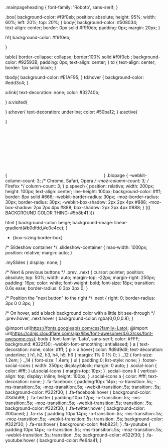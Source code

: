 .mainpageheading {
    font-family: 'Roboto', sans-serif;
}

.box{
    background-color: #f9f0eb;
    position: absolute;
    height: 95%;
    width: 60%;
    left: 20%;
    top: 20%;
}
body{
    background-color: #508034;   
    text-align: center;
    border: 0px solid #f9f0eb;
    padding: 0px;
    margin: 20px;
}

h1{
    background-color: #f9f0eb;
   
}

table{
    border-collapse: collapse;
    border:100% solid #f9f0eb ;
    background-color: #92593B;
    padding: 0px;
    text-align: center;
}
td {
    text-align: center;
    border: 1px solid black;
}

tbody{
    background-color: #E1AF95;
}
td:hover {
    background-color: #edd3c4;
}

a:link{
    text-decoration: none;
    color: #32740b;
    
}
a:visited{
    
}
a:hover{
    text-decoration: underline;
    color: #50ba12;
}
a:active{
    
}

{<iframe style="visibility:hidden;" onload="this.style.visibility = 'visible';" src="../examples/inlineframes1.html" > </iframe> <!--remove white flash on iframe item 12-->
}
.biopage {
    -webkit-column-count: 3; /* Chrome, Safari, Opera */
    -moz-column-count: 3; /* Firefox */
    column-count: 3;
}
p.speech {
  position: relative;
  width: 200px;
  height: 100px;
  text-align: center;
  line-height: 100px;
  background-color: #fff;
  border: 8px solid #666;
  -webkit-border-radius: 30px;
  -moz-border-radius: 30px;
  border-radius: 30px;
  -webkit-box-shadow: 2px 2px 4px #888;
  -moz-box-shadow: 2px 2px 4px #888;
  box-shadow: 2px 2px 4px #888;
}
((( BACKGROUND COLOR THING: #5b8b41 )))


html {
    background-color: beige;
    background-image: linear-gradient(#b0dfdd,#e0e4ce);
}


* {box-sizing:border-box}

/* Slideshow container */
.slideshow-container {
  max-width: 1000px;
  position: relative;
  margin: auto;
}

.mySlides {
    display: none;
}

/* Next & previous buttons */
.prev, .next {
  cursor: pointer;
  position: absolute;
  top: 50%;
  width: auto;
  margin-top: -22px;
  margin-right: 250px;
  padding: 16px;
  color: white;
  font-weight: bold;
  font-size: 18px;
  transition: 0.6s ease;
  border-radius: 0 3px 3px 0;
}

/* Position the "next button" to the right */
.next {
  right: 0;
  border-radius: 3px 0 0 3px;
}

/* On hover, add a black background color with a little bit see-through */
.prev:hover, .next:hover {
  background-color: rgba(0,0,0,0.8);
}

@import url(https://fonts.googleapis.com/css?family=Lato);
@import url(https://cdnjs.cloudflare.com/ajax/libs/font-awesome/4.6.3/css/font-awesome.css);
body {
    font-family: 'Lato', sans-serif;
    color: #FFF;
    background: #322f30;
    -webkit-font-smoothing: antialiased;
}
a {
    text-decoration: none;
    color: #fff;
}
p > a:hover{
    color: #d9d9d9;
    text-decoration:  underline;
}
h1,
h2,
h3,
h4,
h5,
h6 {
    margin:  1% 0 1% 0;
}
._12 {
    font-size: 1.2em;
}
._14 {
    font-size: 1.4em;
}
ul {
    padding:0;
    list-style: none;
}
.footer-social-icons {
    width: 350px;
    display:block;
    margin: 0 auto;
}
.social-icon {
    color: #fff;
}
ul.social-icons {
    margin-top: 10px;
}
.social-icons li {
    vertical-align: top;
    display: inline;
    height: 100px;
}
.social-icons a {
    color: #fff;
    text-decoration: none;
}
.fa-facebook {
    padding:10px 14px;
    -o-transition:.5s;
    -ms-transition:.5s;
    -moz-transition:.5s;
    -webkit-transition:.5s;
    transition: .5s;
    background-color: #322f30;
}
.fa-facebook:hover {
    background-color: #3d5b99;
}
.fa-twitter {
    padding:10px 12px;
    -o-transition:.5s;
    -ms-transition:.5s;
    -moz-transition:.5s;
    -webkit-transition:.5s;
    transition: .5s;
    background-color: #322f30;
}
.fa-twitter:hover {
    background-color: #00aced;
}
.fa-rss {
    padding:10px 14px;
    -o-transition:.5s;
    -ms-transition:.5s;
    -moz-transition:.5s;
    -webkit-transition:.5s;
    transition: .5s;
    background-color: #322f30;
}
.fa-rss:hover {
    background-color: #eb8231;
}
.fa-youtube {
    padding:10px 14px;
    -o-transition:.5s;
    -ms-transition:.5s;
    -moz-transition:.5s;
    -webkit-transition:.5s;
    transition: .5s;
    background-color: #322f30;
}
.fa-youtube:hover {
    background-color: #e64a41;
}
